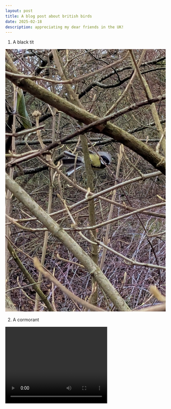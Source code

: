 ```yaml
---
layout: post
title: A blog post about british birds
date: 2025-02-18
description: appreciating my dear friends in the UK!
---
```


1) A black tit
<img src="https://raw.githubusercontent.com/AMR-KELEG/AMR-KELEG.github.io/master/assets/img/birds/black-tit.jpg" alt="Black tit">

2) A cormorant
<video width="320" height="240" controls>
  <source src="https://raw.githubusercontent.com/AMR-KELEG/AMR-KELEG.github.io/master/assets/img/birds/cormorant.mp4" type="video/mp4">
  Your browser does not support the video tag.
</video>
